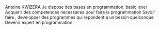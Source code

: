Antoine KWIZERA
Je dispose des bases en programmation, basic level
Acquerir des competences necessaires pour faire la programmation
Savoir faire , developper des programmes qui repondent a un besoin quelconque
Devenir expert en programmation